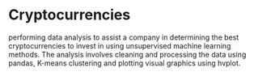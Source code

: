 # Cryptocurrencies
performing data analysis to assist a company in determining the best cryptocurrencies to invest in using unsupervised machine learning methods. The analysis involves cleaning and processing the data using pandas, K-means clustering and plotting visual graphics using hvplot.
